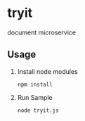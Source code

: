 # tryit
document microservice
## Usage

1.  Install node modules
    ```shell
    npm install
    ```
2.  Run Sample
    ```shell
    node tryit.js
    ```
